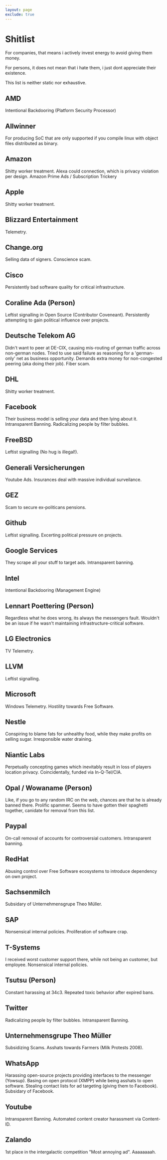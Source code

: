```yaml
---
layout: page
exclude: true
---
```


# Shitlist

For companies, that means i actively invest energy to avoid giving them money.

For persons, it does not mean that i hate them, i just dont appreciate their existence.

This list is neither static nor exhaustive.

## AMD

Intentional Backdooring (Platform Security Processor)

## Allwinner

For producing SoC that are only supported if you compile linux with object files distributed as binary.

## Amazon

Shitty worker treatment.
Alexa could connection, which is privacy violation per design.
Amazon Prime Ads / Subscription Trickery

## Apple

Shitty worker treatment.

## Blizzard Entertainment

Telemetry.

## Change.org

Selling data of signers.
Conscience scam.

## Cisco

Persistently bad software quality for critical infrastructure.

## Coraline Ada (Person)

Leftist signalling in Open Source (Contributor Coveneant).
Persistently attempting to gain political influence over projects.

## Deutsche Telekom AG

Didn't want to peer at DE-CIX, causing mis-routing of german traffic across non-german nodes.
Tried to use said failure as reasoning for a 'german-only' net as business opportunity.
Demands extra money for non-congested peering (aka doing their job).
Fiber scam.

## DHL

Shitty worker treatment.

## Facebook

Their business model is selling your data and then lying about it.
Intransparent Banning.
Radicalizing people by filter bubbles.

## FreeBSD

Leftist signalling (No hug is illegal!).

## Generali Versicherungen

Youtube Ads.
Insurances deal with massive individual surveilance.

## GEZ

Scam to secure ex-politicans pensions.

## Github

Leftist signalling.
Excerting political pressure on projects.

## Google Services

They scrape all your stuff to target ads.
Intransparent banning.

## Intel

Intentional Backdooring (Management Engine)

## Lennart Poettering (Person)

Regardless what he does wrong, its always the messengers fault.
Wouldn't be an issue if he wasn't maintaining infrastructure-critical software.

## LG Electronics

TV Telemetry.

## LLVM

Leftist signalling.

## Microsoft

Windows Telemetry.
Hostility towards Free Software.

## Nestle

Conspiring to blame fats for unhealthy food, while they make profits on selling sugar.
Irresponsible water draining.

## Niantic Labs

Perpetually concepting games which inevitably result in loss of players location privacy.
Coincidentally, funded via In-Q-Tel/CIA.

## Opal / Wowaname (Person)

Like, if you go to any random IRC on the web, chances are that he is already banned there.
Prolific spammer.
Seems to have gotten their spaghetti together, canidate for removal from this list.

## Paypal

On-call removal of accounts for controversial customers.
Intransparent banning.

## RedHat

Abusing control over Free Software ecosystems to introduce dependency on own project.

## Sachsenmilch

Subsidary of Unternehmensgrupe Theo Müller.

## SAP

Nonsensical internal policies.
Proliferation of software crap.

## T-Systems

I received worst customer support there, while not being an customer, but employee.
Nonsensical internal policies.

## Tsutsu (Person)

Constant harassing at 34c3.
Repeated toxic behavior after expired bans.

## Twitter

Radicalizing people by filter bubbles.
Intransparent Banning.

## Unternehmensgrupe Theo Müller

Subsidizing Scams.
Asshats towards Farmers (Milk Protests 2008).

## WhatsApp

Harassing open-source projects providing interfaces to the messenger (Yowsup).
Basing on open protocol (XMPP) while being asshats to open software.
Stealing contact lists for ad targeting (giving them to Facebook).
Subsidary of Facebook.

## Youtube

Intransparent Banning.
Automated content creator harassment via Content-ID.

## Zalando

1st place in the intergalactic competition "Most annoying ad". Aaaaaaaah.

